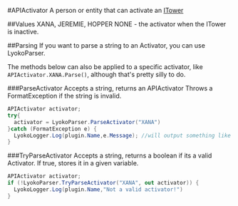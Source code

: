 #APIActivator
A person or entity that can activate an [ITower](./Interfaces/ITower.md)

##Values
XANA, JEREMIE, HOPPER
NONE - the activator when the ITower is inactive.

##Parsing
If you want to parse a string to an Activator,
you can use LyokoParser.

The methods below can also be applied to a specific activator, like ``APIActivator.XANA.Parse()``, although that's pretty silly to do.

###ParseActivator
Accepts a string, returns an APIActivator
Throws a FormatException if the string is invalid.
```csharp
APIActivator activator;
try{
  activator = LyokoParser.ParseActivator("XANA")
}catch (FormatException e) {
  LyokoLogger.Log(plugin.Name,e.Message); //will output something like 'Inalid activator: (activatorstring)'
}
```

###TryParseActivator
Accepts a string, returns a boolean if its a valid Activator. If true, stores it in a given variable.
```csharp
APIActivator activator;
if (!LyokoParser.TryParseActivator("XANA", out activator)) {
  LyokoLogger.Log(plugin.Name,"Not a valid activator!")
}
```
